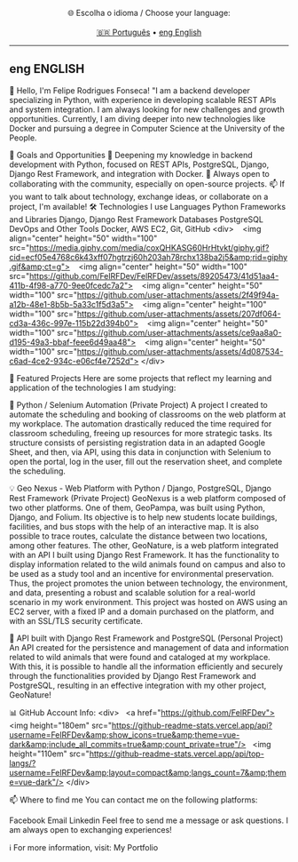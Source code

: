 <!-- Seletor de idioma -->
<p align="center">
  🌐 Escolha o idioma / Choose your language: <br><br>
  <a href="#pt-br-">🇧🇷 Português</a> • <a href="#-english">eng English</a>
</p>

---

## eng ENGLISH

👋 Hello, I'm Felipe Rodrigues Fonseca!
"I am a backend developer specializing in Python, with experience in developing scalable REST APIs and system integration.
I am always looking for new challenges and growth opportunities.
Currently, I am diving deeper into new technologies like Docker and pursuing a degree in Computer Science at the University of the People.

🚀 Goals and Opportunities
🎯 Deepening my knowledge in backend development with Python, focused on REST APIs, PostgreSQL, Django, Django Rest Framework, and integration with Docker.
🤝 Always open to collaborating with the community, especially on open-source projects.
📫 If you want to talk about technology, exchange ideas, or collaborate on a project, I'm available!
🛠️ Technologies I use
Languages
Python
Frameworks and Libraries
Django, Django Rest Framework
Databases
PostgreSQL
DevOps and Other Tools
Docker, AWS EC2, Git, GitHub
&lt;div>
   &lt;img align="center" height="50" width="100" src="https://media.giphy.com/media/coxQHKASG60HrHtvkt/giphy.gif?cid=ecf05e4768c6k43xff07hgtrzj60h203ah78rchx138ba2j5&amp;rid=giphy.gif&amp;ct=g">
   &lt;img align="center" height="50" width="100" src="https://github.com/FelRFDev/FelRFDev/assets/89205473/41d51aa4-411b-4f98-a770-9ee0fcedc7a2">
   &lt;img align="center" height="50" width="100" src="https://github.com/user-attachments/assets/2f49f94a-a12b-48e1-8b5b-5a33c1f5d3a5">
   &lt;img align="center" height="100" width="100" src="https://github.com/user-attachments/assets/207df064-cd3a-436c-997e-115b22d394b0">
   &lt;img align="center" height="50" width="100" src="https://github.com/user-attachments/assets/ce9aa8a0-d195-49a3-bbaf-feee6d49aa48">
   &lt;img align="center" height="50" width="100" src="https://github.com/user-attachments/assets/4d087534-c6ad-4ce2-934c-e06cf4e7252d">
&lt;/div>

📂 Featured Projects
Here are some projects that reflect my learning and application of the technologies I am studying:

📝 Python / Selenium Automation (Private Project)
A project I created to automate the scheduling and booking of classrooms on the web platform
at my workplace. The automation drastically reduced the time required for classroom scheduling,
freeing up resources for more strategic tasks. Its structure consists of persisting registration data
in an adapted Google Sheet, and then, via API, using this data in conjunction with Selenium
to open the portal, log in the user, fill out the reservation sheet, and complete the scheduling.

💡 Geo Nexus - Web Platform with Python / Django, PostgreSQL, Django Rest Framework (Private Project)
GeoNexus is a web platform composed of two other platforms. One of them, GeoPampa, was built using Python, Django, and Folium.
Its objective is to help new students locate buildings, facilities, and bus stops with the help of an interactive map.
It is also possible to trace routes, calculate the distance between two locations, among other features. The other, GeoNature,
is a web platform integrated with an API I built using Django Rest Framework. It has the functionality to display information related
to the wild animals found on campus and also to be used as a
study tool and an incentive for environmental preservation. Thus, the project promotes the union between technology, the environment, and data,
presenting a robust and scalable solution for a real-world scenario in my work environment. This project was hosted on AWS using an EC2 server,
with a fixed IP and a domain purchased on the platform, and with an SSL/TLS security certificate.

🔄 API built with Django Rest Framework and PostgreSQL (Personal Project)
An API created for the persistence and management of data and information related to wild animals
that were found and cataloged at my workplace. With this, it is possible to handle all the information
efficiently and securely through the functionalities provided by Django Rest Framework and PostgreSQL, resulting in an
effective integration with my other project, GeoNature!

📊 GitHub Account Info:
&lt;div>
  &lt;a href="https://github.com/FelRFDev">
  &lt;img height="180em" src="https://github-readme-stats.vercel.app/api?username=FelRFDev&amp;show_icons=true&amp;theme=vue-dark&amp;include_all_commits=true&amp;count_private=true"/>
  &lt;img height="110em" src="https://github-readme-stats.vercel.app/api/top-langs/?username=FelRFDev&amp;layout=compact&amp;langs_count=7&amp;theme=vue-dark"/>
&lt;/div>

📫 Where to find me
You can contact me on the following platforms:

Facebook
Email
Linkedin
Feel free to send me a message or ask questions. I am always open to exchanging experiences!

ℹ️ For more information, visit:
My Portfolio
